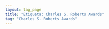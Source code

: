 ```yaml
---
layout: tag_page
title: "Etiqueta: Charles S. Roberts Awards"
tag: "Charles S. Roberts Awards"
---
```

